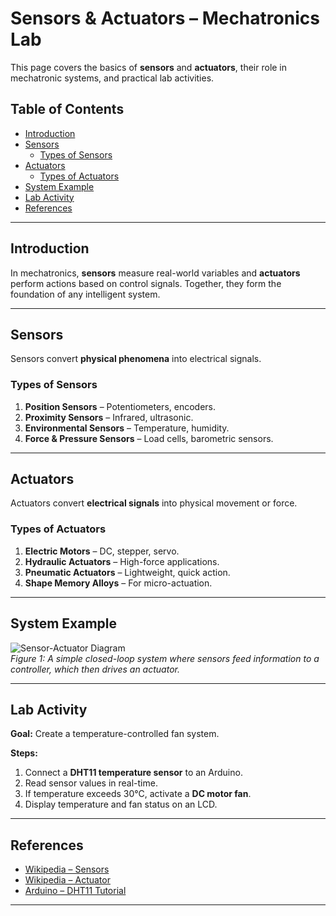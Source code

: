 # Sensors & Actuators – Mechatronics Lab

This page covers the basics of **sensors** and **actuators**, their role in mechatronic systems, and practical lab activities.

## Table of Contents
- [Introduction](#introduction)
- [Sensors](#sensors)
  - [Types of Sensors](#types-of-sensors)
- [Actuators](#actuators)
  - [Types of Actuators](#types-of-actuators)
- [System Example](#system-example)
- [Lab Activity](#lab-activity)
- [References](#references)

---

## Introduction
In mechatronics, **sensors** measure real-world variables and **actuators** perform actions based on control signals. Together, they form the foundation of any intelligent system.

---

## Sensors
Sensors convert **physical phenomena** into electrical signals.

### Types of Sensors
1. **Position Sensors** – Potentiometers, encoders.
2. **Proximity Sensors** – Infrared, ultrasonic.
3. **Environmental Sensors** – Temperature, humidity.
4. **Force & Pressure Sensors** – Load cells, barometric sensors.

---

## Actuators
Actuators convert **electrical signals** into physical movement or force.

### Types of Actuators
1. **Electric Motors** – DC, stepper, servo.
2. **Hydraulic Actuators** – High-force applications.
3. **Pneumatic Actuators** – Lightweight, quick action.
4. **Shape Memory Alloys** – For micro-actuation.

---

## System Example
![Sensor-Actuator Diagram](https://upload.wikimedia.org/wikipedia/commons/5/5e/Control_system_block_diagram.png "Basic Control System Diagram")  
*Figure 1: A simple closed-loop system where sensors feed information to a controller, which then drives an actuator.*

---

## Lab Activity
**Goal:** Create a temperature-controlled fan system.  

**Steps:**
1. Connect a **DHT11 temperature sensor** to an Arduino.
2. Read sensor values in real-time.
3. If temperature exceeds 30°C, activate a **DC motor fan**.
4. Display temperature and fan status on an LCD.

---

## References
- [Wikipedia – Sensors](https://en.wikipedia.org/wiki/Sensor)  
- [Wikipedia – Actuator](https://en.wikipedia.org/wiki/Actuator)  
- [Arduino – DHT11 Tutorial](https://randomnerdtutorials.com/arduino-dht11-dht22-temperature-humidity-sensor/)

---